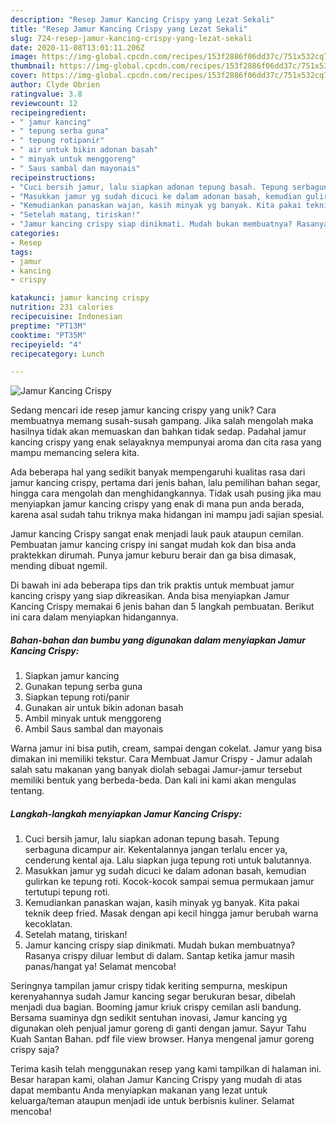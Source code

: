 ```yaml
---
description: "Resep Jamur Kancing Crispy yang Lezat Sekali"
title: "Resep Jamur Kancing Crispy yang Lezat Sekali"
slug: 724-resep-jamur-kancing-crispy-yang-lezat-sekali
date: 2020-11-08T13:01:11.206Z
image: https://img-global.cpcdn.com/recipes/153f2886f06dd37c/751x532cq70/jamur-kancing-crispy-foto-resep-utama.jpg
thumbnail: https://img-global.cpcdn.com/recipes/153f2886f06dd37c/751x532cq70/jamur-kancing-crispy-foto-resep-utama.jpg
cover: https://img-global.cpcdn.com/recipes/153f2886f06dd37c/751x532cq70/jamur-kancing-crispy-foto-resep-utama.jpg
author: Clyde Obrien
ratingvalue: 3.8
reviewcount: 12
recipeingredient:
- " jamur kancing"
- " tepung serba guna"
- " tepung rotipanir"
- " air untuk bikin adonan basah"
- " minyak untuk menggoreng"
- " Saus sambal dan mayonais"
recipeinstructions:
- "Cuci bersih jamur, lalu siapkan adonan tepung basah. Tepung serbaguna dicampur air. Kekentalannya jangan terlalu encer ya, cenderung kental aja. Lalu siapkan juga tepung roti untuk balutannya."
- "Masukkan jamur yg sudah dicuci ke dalam adonan basah, kemudian gulirkan ke tepung roti. Kocok-kocok sampai semua permukaan jamur tertutupi tepung roti."
- "Kemudiankan panaskan wajan, kasih minyak yg banyak. Kita pakai teknik deep fried. Masak dengan api kecil hingga jamur berubah warna kecoklatan."
- "Setelah matang, tiriskan!"
- "Jamur kancing crispy siap dinikmati. Mudah bukan membuatnya? Rasanya crispy diluar lembut di dalam. Santap ketika jamur masih panas/hangat ya! Selamat mencoba!"
categories:
- Resep
tags:
- jamur
- kancing
- crispy

katakunci: jamur kancing crispy 
nutrition: 231 calories
recipecuisine: Indonesian
preptime: "PT13M"
cooktime: "PT35M"
recipeyield: "4"
recipecategory: Lunch

---
```



![Jamur Kancing Crispy](https://img-global.cpcdn.com/recipes/153f2886f06dd37c/751x532cq70/jamur-kancing-crispy-foto-resep-utama.jpg)

Sedang mencari ide resep jamur kancing crispy yang unik? Cara membuatnya memang susah-susah gampang. Jika salah mengolah maka hasilnya tidak akan memuaskan dan bahkan tidak sedap. Padahal jamur kancing crispy yang enak selayaknya mempunyai aroma dan cita rasa yang mampu memancing selera kita.

Ada beberapa hal yang sedikit banyak mempengaruhi kualitas rasa dari jamur kancing crispy, pertama dari jenis bahan, lalu pemilihan bahan segar, hingga cara mengolah dan menghidangkannya. Tidak usah pusing jika mau menyiapkan jamur kancing crispy yang enak di mana pun anda berada, karena asal sudah tahu triknya maka hidangan ini mampu jadi sajian spesial.

Jamur kancing Crispy sangat enak menjadi lauk pauk ataupun cemilan. Pembuatan jamur kancing crispy ini sangat mudah kok dan bisa anda praktekkan dirumah. Punya jamur keburu berair dan ga bisa dimasak, mending dibuat ngemil.


Di bawah ini ada beberapa tips dan trik praktis untuk membuat jamur kancing crispy yang siap dikreasikan. Anda bisa menyiapkan Jamur Kancing Crispy memakai 6 jenis bahan dan 5 langkah pembuatan. Berikut ini cara dalam menyiapkan hidangannya.

<!--inarticleads1-->

##### Bahan-bahan dan bumbu yang digunakan dalam menyiapkan Jamur Kancing Crispy:

1. Siapkan  jamur kancing
1. Gunakan  tepung serba guna
1. Siapkan  tepung roti/panir
1. Gunakan  air untuk bikin adonan basah
1. Ambil  minyak untuk menggoreng
1. Ambil  Saus sambal dan mayonais


Warna jamur ini bisa putih, cream, sampai dengan cokelat. Jamur yang bisa dimakan ini memiliki tekstur. Cara Membuat Jamur Crispy - Jamur adalah salah satu makanan yang banyak diolah sebagai Jamur-jamur tersebut memiliki bentuk yang berbeda-beda. Dan kali ini kami akan mengulas tentang. 

<!--inarticleads2-->

##### Langkah-langkah menyiapkan Jamur Kancing Crispy:

1. Cuci bersih jamur, lalu siapkan adonan tepung basah. Tepung serbaguna dicampur air. Kekentalannya jangan terlalu encer ya, cenderung kental aja. Lalu siapkan juga tepung roti untuk balutannya.
1. Masukkan jamur yg sudah dicuci ke dalam adonan basah, kemudian gulirkan ke tepung roti. Kocok-kocok sampai semua permukaan jamur tertutupi tepung roti.
1. Kemudiankan panaskan wajan, kasih minyak yg banyak. Kita pakai teknik deep fried. Masak dengan api kecil hingga jamur berubah warna kecoklatan.
1. Setelah matang, tiriskan!
1. Jamur kancing crispy siap dinikmati. Mudah bukan membuatnya? Rasanya crispy diluar lembut di dalam. Santap ketika jamur masih panas/hangat ya! Selamat mencoba!


Seringnya tampilan jamur crispy tidak keriting sempurna, meskipun kerenyahannya sudah Jamur kancing segar berukuran besar, dibelah menjadi dua bagian. Booming jamur kriuk crispy cemilan asli bandung. Bersama suaminya dgn sedikit sentuhan inovasi, Jamur kancing yg digunakan oleh penjual jamur goreng di ganti dengan jamur. Sayur Tahu Kuah Santan Bahan. pdf file view browser. Hanya mengenal jamur goreng crispy saja? 

Terima kasih telah menggunakan resep yang kami tampilkan di halaman ini. Besar harapan kami, olahan Jamur Kancing Crispy yang mudah di atas dapat membantu Anda menyiapkan makanan yang lezat untuk keluarga/teman ataupun menjadi ide untuk berbisnis kuliner. Selamat mencoba!
